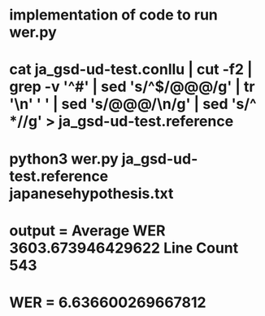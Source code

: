 # implementation of code to run wer.py
# cat ja_gsd-ud-test.conllu | cut -f2 | grep -v '^#' | sed 's/^$/@@@/g' | tr '\n' ' ' | sed 's/@@@/\n/g' | sed 's/^ *//g' > ja_gsd-ud-test.reference
# python3 wer.py ja_gsd-ud-test.reference japanesehypothesis.txt
# output = Average WER 3603.673946429622 Line Count 543
# WER = 6.636600269667812
